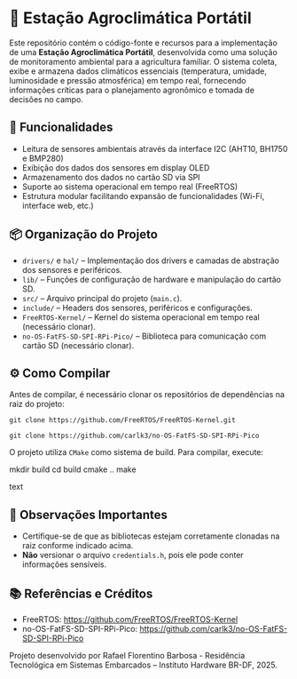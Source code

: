 
# 🌾 Estação Agroclimática Portátil

Este repositório contém o código-fonte e recursos para a implementação de uma **Estação Agroclimática Portátil**, desenvolvida como uma solução de monitoramento ambiental para a agricultura familiar. O sistema coleta, exibe e armazena dados climáticos essenciais (temperatura, umidade, luminosidade e pressão atmosférica) em tempo real, fornecendo informações críticas para o planejamento agronômico e tomada de decisões no campo.

## 🚀 Funcionalidades

- Leitura de sensores ambientais através da interface I2C (AHT10, BH1750 e BMP280)
- Exibição dos dados dos sensores em display OLED
- Armazenamento dos dados no cartão SD via SPI
- Suporte ao sistema operacional em tempo real (FreeRTOS)
- Estrutura modular facilitando expansão de funcionalidades (Wi-Fi, interface web, etc.)

## 📦 Organização do Projeto

- `drivers/` e `hal/` – Implementação dos drivers e camadas de abstração dos sensores e periféricos.
- `lib/` – Funções de configuração de hardware e manipulação do cartão SD.
- `src/` – Arquivo principal do projeto (`main.c`).
- `include/` – Headers dos sensores, periféricos e configurações.
- `FreeRTOS-Kernel/` – Kernel do sistema operacional em tempo real (necessário clonar).
- `no-OS-FatFS-SD-SPI-RPi-Pico/` – Biblioteca para comunicação com cartão SD (necessário clonar).

## ⚙️ Como Compilar

Antes de compilar, é necessário clonar os repositórios de dependências na raiz do projeto:


`git clone https://github.com/FreeRTOS/FreeRTOS-Kernel.git`

`git clone https://github.com/carlk3/no-OS-FatFS-SD-SPI-RPi-Pico`


O projeto utiliza `CMake` como sistema de build. Para compilar, execute:

mkdir build
cd build
cmake ..
make

text

## 📝 Observações Importantes

- Certifique-se de que as bibliotecas estejam corretamente clonadas na raiz conforme indicado acima.
- **Não** versionar o arquivo `credentials.h`, pois ele pode conter informações sensíveis.

## 📚 Referências e Créditos

- FreeRTOS: https://github.com/FreeRTOS/FreeRTOS-Kernel
- no-OS-FatFS-SD-SPI-RPi-Pico: https://github.com/carlk3/no-OS-FatFS-SD-SPI-RPi-Pico

Projeto desenvolvido por Rafael Florentino Barbosa - Residência Tecnológica em Sistemas Embarcados – Instituto Hardware BR-DF, 2025.